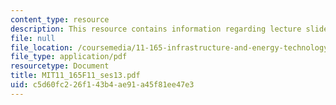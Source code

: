 ```yaml
---
content_type: resource
description: This resource contains information regarding lecture slides.
file: null
file_location: /coursemedia/11-165-infrastructure-and-energy-technology-challenges-fall-2011/c5d60fc226f143b4ae91a45f81ee47e3_MIT11_165F11_ses13.pdf
file_type: application/pdf
resourcetype: Document
title: MIT11_165F11_ses13.pdf
uid: c5d60fc2-26f1-43b4-ae91-a45f81ee47e3
---
```

